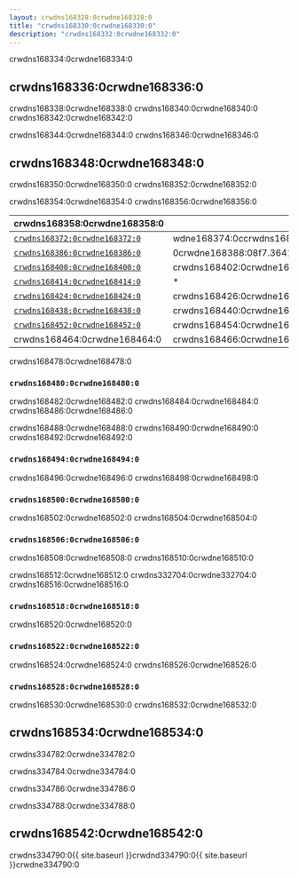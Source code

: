 ```yaml
---
layout: crwdns168328:0crwdne168328:0
title: "crwdns168330:0crwdne168330:0"
description: "crwdns168332:0crwdne168332:0"
---
```


crwdns168334:0crwdne168334:0

## crwdns168336:0crwdne168336:0

crwdns168338:0crwdne168338:0 crwdns168340:0crwdne168340:0 crwdns168342:0crwdne168342:0

crwdns168344:0crwdne168344:0 crwdns168346:0crwdne168346:0

## crwdns168348:0crwdne168348:0

crwdns168350:0crwdne168350:0 crwdns168352:0crwdne168352:0

crwdns168354:0crwdne168354:0 crwdns168356:0crwdne168356:0

| crwdns168358:0crwdne168358:0                                   | crwdns168360:0crwdne168360:0                                                       | crwdns168362:0crwdne168362:0                                                                                  | crwdns168364:0crwdne168364:0                                                                                                                                        | crwdns168366:0crwdne168366:0                                                       | crwdns168368:0crwdne168368:0                                                                                                                                        |
| -------------------------------------------------------------- | ---------------------------------------------------------------------------------- | ------------------------------------------------------------------------------------------------------------- | ------------------------------------------------------------------------------------------------------------------------------------------------------------------- | ---------------------------------------------------------------------------------- | ------------------------------------------------------------------------------------------------------------------------------------------------------------------- |
| [`crwdns168372:0crwdne168372:0`](crwdns168370:0crwdne168370:0) | wdne168374:0ccrwdns168374:0crwdne168374:0c518.66382619crwdns168374:0crwdne168374:0 | wdne168376:0c11bb7.4crwdns168376:0crwdne168376:0465964crwdns168376:0crwdne168376:0                            | wdne168378:0c17272.crwdns168378:0crwdne168378:082crwdns168378:0crwdne168378:0crwdns168378:0crwdne168378:0crwdns168378:0crwdne168378:047crwdns168378:0crwdne168378:0 | wdne168380:0c1c568.565crwdns168380:0crwdne168380:01118crwdns168380:0crwdne168380:0 | wdne168382:0c22114.7318crwdns168382:0crwdne168382:018crwdns168382:0crwdne168382:0crwdns168382:0crwdne168382:0                                                       |
| [`crwdns168386:0crwdne168386:0`](crwdns168384:0crwdne168384:0) | 0crwdne168388:08f7.3641crwdns168388:0crwdne168388:0915crwdns168388:0crwdne168388:0 | crwdne168390:07701.11402807crwdns168390:0crwdne168390:0                                                       | crwdns168392:0crwdne168392:0                                                                                                                                        | crwdns168394:0crwdne168394:0                                                       | 68396:0crwdne168396:0014306crwdns168396:0crwdne168396:0                                                                                                             |
| [`crwdns168400:0crwdne168400:0`](crwdns168398:0crwdne168398:0) | crwdns168402:0crwdne168402:0                                                       | crwdns168404:0crwdne168404:0                                                                                  | crwdns168406:0crwdne168406:0                                                                                                                                        | 168408:0crwdne168408:022802crwdns168408:0crwdne168408:0                            | crwdns168410:0crwdne168410:0                                                                                                                                        |
| [`crwdns168414:0crwdne168414:0`](crwdns168412:0crwdne168412:0) | *                                                                                  | crwdns168416:0crwdne168416:0                                                                                  | crwdns168418:0crwdne168418:0                                                                                                                                        | crwdns168420:0crwdne168420:0                                                       | *                                                                                                                                                                   |
| [`crwdns168424:0crwdne168424:0`](crwdns168422:0crwdne168422:0) | crwdns168426:0crwdne168426:0                                                       | crwdns168428:0crwdne168428:0                                                                                  | crwdns168430:0crwdne168430:0                                                                                                                                        | crwdns168432:0crwdne168432:0                                                       | 168434:0crwdne168434:0crwdns168434:0crwdne168434:0crwdns168434:0crwdne168434:0crwdns168434:0crwdne168434:02crwdns168434:0crwdne168434:0crwdns168434:0crwdne168434:0 |
| [`crwdns168438:0crwdne168438:0`](crwdns168436:0crwdne168436:0) | crwdns168440:0crwdne168440:0                                                       | 8442:0crwdne168442:070crwdns168442:0crwdne168442:034crwdns168442:0crwdne168442:08crwdns168442:0crwdne168442:0 | crwdns168444:0crwdne168444:0                                                                                                                                        | crwdns168446:0crwdne168446:0                                                       | crwdns168448:0crwdne168448:0                                                                                                                                        |
| [`crwdns168452:0crwdne168452:0`](crwdns168450:0crwdne168450:0) | crwdns168454:0crwdne168454:0                                                       | crwdns168456:0crwdne168456:0                                                                                  | 8458:0crwdne168458:03508325crwdns168458:0crwdne168458:0                                                                                                             | crwdns168460:0crwdne168460:0                                                       | crwdns168462:0crwdne168462:0                                                                                                                                        |
| crwdns168464:0crwdne168464:0                                   | crwdns168466:0crwdne168466:0                                                       | crwdns168468:0crwdne168468:0                                                                                  | crwdns168470:0crwdne168470:0                                                                                                                                        | crwdns168472:0crwdne168472:0                                                       | crwdns168474:0crwdne168474:0                                                                                                                                        | crwdns168476:0crwdne168476:0 

crwdns168478:0crwdne168478:0

### `crwdns168480:0crwdne168480:0`

crwdns168482:0crwdne168482:0 crwdns168484:0crwdne168484:0 crwdns168486:0crwdne168486:0

crwdns168488:0crwdne168488:0 crwdns168490:0crwdne168490:0 crwdns168492:0crwdne168492:0

### `crwdns168494:0crwdne168494:0`

crwdns168496:0crwdne168496:0 crwdns168498:0crwdne168498:0

### `crwdns168500:0crwdne168500:0`

crwdns168502:0crwdne168502:0 crwdns168504:0crwdne168504:0

### `crwdns168506:0crwdne168506:0`

crwdns168508:0crwdne168508:0 crwdns168510:0crwdne168510:0

crwdns168512:0crwdne168512:0 crwdns332704:0crwdne332704:0 crwdns168516:0crwdne168516:0

### `crwdns168518:0crwdne168518:0`

crwdns168520:0crwdne168520:0

### `crwdns168522:0crwdne168522:0`

crwdns168524:0crwdne168524:0 crwdns168526:0crwdne168526:0

### `crwdns168528:0crwdne168528:0`

crwdns168530:0crwdne168530:0 crwdns168532:0crwdne168532:0

## crwdns168534:0crwdne168534:0

crwdns334782:0crwdne334782:0

crwdns334784:0crwdne334784:0

crwdns334786:0crwdne334786:0

crwdns334788:0crwdne334788:0

## crwdns168542:0crwdne168542:0

crwdns334790:0{{ site.baseurl }}crwdnd334790:0{{ site.baseurl }}crwdne334790:0